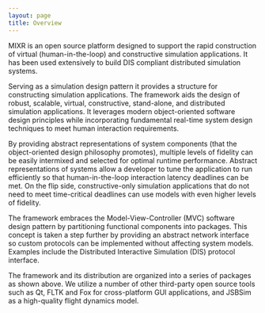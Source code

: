 ```yaml
---
layout: page
title: Overview
---
```

MIXR is an open source platform designed to support the rapid construction of virtual (human-in-the-loop) and constructive simulation applications. It has been used extensively to build DIS compliant distributed simulation systems.

Serving as a simulation design pattern it provides a structure for constructing simulation applications. The framework aids the design of robust, scalable, virtual, constructive, stand-alone, and distributed simulation applications. It leverages modern object-oriented software design principles while incorporating fundamental real-time system design techniques to meet human interaction requirements.

<!--
{{ :overview:structure.png |Structure}}
-->

By providing abstract representations of system components (that the object-oriented design philosophy promotes), multiple levels of fidelity can be easily intermixed and selected for optimal runtime performance. Abstract representations of systems allow a developer to tune the application to run efficiently so that human-in-the-loop interaction latency deadlines can be met. On the flip side, constructive-only simulation applications that do not need to meet time-critical deadlines can use models with even higher levels of fidelity.

The framework embraces the Model-View-Controller (MVC) software design pattern by partitioning functional components into packages. This concept is taken a step further by providing an abstract network interface so custom protocols can be implemented without affecting system models. Examples include the Distributed Interactive Simulation (DIS) protocol interface.

<!--
{{ :overview:packages.png |Packages}}
-->

The framework and its distribution are organized into a series of packages as shown above. We utilize a number of other third-party open source tools such as Qt, FLTK and Fox for cross-platform GUI applications, and JSBSim as a high-quality flight dynamics model.

